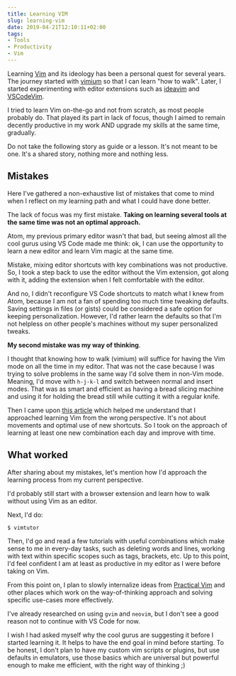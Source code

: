 ```yaml
---
title: Learning VIM
slug: learning-vim
date: 2019-04-21T12:10:11+02:00
tags:
- Tools
- Productivity
- Vim
---
```


Learning [Vim](https://www.vim.org/) and its ideology has been a personal quest for several years. The journey started with [vimium](https://chrome.google.com/webstore/detail/vimium/dbepggeogbaibhgnhhndojpepiihcmeb?hl=en) so that I can learn "how to walk". Later, I started experimenting with editor extensions such as [ideavim](https://github.com/JetBrains/ideavim) and [VSCodeVim](https://github.com/VSCodeVim/Vim).

I tried to learn Vim on-the-go and not from scratch, as most people probably do. That played its part in lack of focus, though I aimed to remain decently productive in my work AND upgrade my skills at the same time, gradually.

Do not take the following story as guide or a lesson. It's not meant to be one. It's a shared story, nothing more and nothing less.

## Mistakes

Here I've gathered a non-exhaustive list of mistakes that come to mind when I reflect on my learning path and what I could have done better.

The lack of focus was my first mistake. **Taking on learning several tools at the same time was not an optimal approach.**

Atom, my previous primary editor wasn't that bad, but seeing almost all the cool gurus using VS Code made me think: ok, I can use the opportunity to learn a new editor and learn Vim magic at the same time.

Mistake, mixing editor shortcuts with key combinations was not productive. So, I took a step back to use the editor without the Vim extension, got along with it, adding the extension when I felt comfortable with the editor.

And no, I didn't reconfigure VS Code shortcuts to match what I knew from Atom, because I am not a fan of spending too much time tweaking defaults. Saving settings in files (or gists) could be considered a safe option for keeping personalization. However, I'd rather learn the defaults so that I'm not helpless on other people's machines without my super personalized tweaks.

**My second mistake was my way of thinking**.

I thought that knowing how to walk (vimium) will suffice for having the Vim mode on all the time in my editor. That was not the case because I was trying to solve problems in the same way I'd solve them in non-Vim mode. Meaning, I'd move with `h-j-k-l` and switch between normal and insert modes. That was as smart and efficient as having a bread slicing machine and using it for holding the bread still while cutting it with a regular knife.

Then I came upon [this article](https://www.barbarianmeetscoding.com/blog/2019/02/08/boost-your-coding-fu-with-vscode-and-vim) which helped me understand that I approached learning Vim from the wrong perspective. It's not about movements and optimal use of new shortcuts. So I took on the approach of learning at least one new combination each day and improve with time.

## What worked

After sharing about my mistakes, let's mention how I'd approach the learning process from my current perspective.

I'd probably still start with a browser extension and learn how to walk without using Vim as an editor.

Next, I'd do:

```sh
$ vimtutor
```

Then, I'd go and read a few tutorials with useful combinations which make sense to me in every-day tasks, such as deleting words and lines, working with text within specific scopes such as tags, brackets, etc. Up to this point, I'd feel confident I am at least as productive in my editor as I were before taking on Vim.

From this point on, I plan to slowly internalize ideas from [Practical Vim](https://pragprog.com/book/dnvim2/practical-vim-second-edition) and other places which work on the way-of-thinking approach and solving specific use-cases more effectively.

I've already researched on using `gvim` and `neovim`, but I don't see a good reason not to continue with VS Code for now.

I wish I had asked myself why the cool gurus are suggesting it before I started learning it. It helps to have the end goal in mind before starting. To be honest, I don't plan to have my custom vim scripts or plugins, but use defaults in emulators, use those basics which are universal but powerful enough to make me efficient, with the right way of thinking ;)
